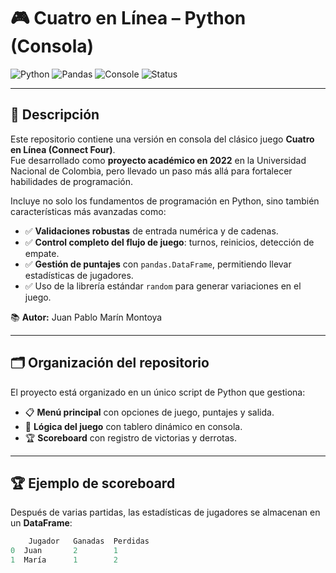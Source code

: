 # 🎮 Cuatro en Línea – Python (Consola)

![Python](https://img.shields.io/badge/Python-3.10+-blue?logo=python)
![Pandas](https://img.shields.io/badge/Library-pandas-green?logo=pandas)
![Console](https://img.shields.io/badge/Mode-Consola-lightgrey)
![Status](https://img.shields.io/badge/Proyecto-Académico-orange)

---

## 📌 Descripción

Este repositorio contiene una versión en consola del clásico juego **Cuatro en Línea (Connect Four)**.  
Fue desarrollado como **proyecto académico en 2022** en la Universidad Nacional de Colombia, pero llevado un paso más allá para fortalecer habilidades de programación.  

Incluye no solo los fundamentos de programación en Python, sino también características más avanzadas como:

- ✅ **Validaciones robustas** de entrada numérica y de cadenas.  
- ✅ **Control completo del flujo de juego**: turnos, reinicios, detección de empate.  
- ✅ **Gestión de puntajes** con `pandas.DataFrame`, permitiendo llevar estadísticas de jugadores.  
- ✅ Uso de la librería estándar `random` para generar variaciones en el juego.  

📚 **Autor:** Juan Pablo Marín Montoya  

---

## 🗂️ Organización del repositorio
El proyecto está organizado en un único script de Python que gestiona:

- 📋 **Menú principal** con opciones de juego, puntajes y salida.  
- 🎲 **Lógica del juego** con tablero dinámico en consola.  
- 🏆 **Scoreboard** con registro de victorias y derrotas.  

---

## 🏆 Ejemplo de scoreboard
Después de varias partidas, las estadísticas de jugadores se almacenan en un **DataFrame**:  

```python
    Jugador   Ganadas  Perdidas
0  Juan       2        1
1  María      1        2
